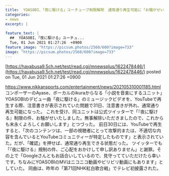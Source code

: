 ```yaml
---
title:  YOASOBI、「夜に駆ける」ユーチューブ制限解除　通常通り再生可能に「お騒がせいたしました」  
categories:
- news
excerpt: |
  
feature_text: |
  ##  YOASOBI、「夜に駆ける」ユーチュ...
  Tue, 01 Jun 2021 01:27:26  +0900
feature_image: "https://picsum.photos/2560/600?image=733"
image: "https://picsum.photos/2560/600?image=733"
---
```


[https://hayabusa9.5ch.net/test/read.cgi/mnewsplus/1622478446/](https://hayabusa9.5ch.net/test/read.cgi/mnewsplus/1622478446/)
posted on Tue, 01 Jun 2021 01:27:26  +0900

<!--more-->

https://www.nikkansports.com/entertainment/news/202105310001185.html コンポーザーのAyase、ボーカルのikuraからなる「小説を音楽にするユニット」YOASOBIのデビュー曲「夜に駆ける」のミュージックビデオを、YouTubeで再生する際、注意書きが表示されていた問題で31日、注意書きが外れ、通常通り再生可能になった。 これを受け、同ユニットは公式ツイッターで「『夜に駆ける』制限の件、お騒がせいたしました。無事解除いただきましたので、これからも末永くよろしくお願いします」とつづった。 前日30日には、YouTubeで再生すると、「次のコンテンツは、一部の視聴者にとって攻撃的または、不適切な内容を含んでいるとYouTubeコミュニティーが特定したものです」と表示されていた。だが、「確認」を押せば、通常通り再生できる状態だった。 ツイッターでも「『夜に駆ける』規制の件、ご心配をおかけして申し訳ありません」と謝罪。その上で「Googleさんともお話合いしているので、見守ってていただけたら幸いです。ちなみにYOASOBIのMVはニコニコ動画やビリビリ動画にもあります」としていた。 同曲は、昨年の「第71回NHK紅白歌合戦」でテレビ初披露された。
